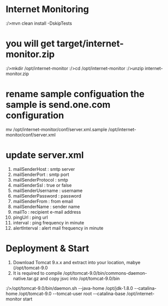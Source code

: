 # Internet Monitoring

:/>mvn clean install -DskipTests
# you will get target/internet-monitor.zip

:/>mkdir /opt/internet-monitor
:/>cd /opt/internet-monitor
:/>unzip internet-monitor.zip

# rename sample configuation the sample is send.one.com configuration
mv /opt/internet-monitor/conf/server.xml.sample /opt/internet-monitor/conf/server.xml

# update server.xml
1. mailSenderHost : smtp server
2. mailSenderPort : smtp port
3. mailSenderProtocol : smtp
4. mailSenderSsl : true or false
5. mailSenderUsername : username
6. mailSenderPassword : password
7. mailSenderFrom : from email
8. mailSenderName : sender name
9. mailTo : recipient e-mail address
10. pingUrl : ping url
11. interval : ping frequency in minute
12. alertInterval : alert mail frequency in minute

# Deployment & Start

1. Download Tomcat 9.x.x and extract into your location, mabye (/opt/tomcat-9.0
2. It is required to compile /opt/tomcat-9.0/bin/commons-daemon-native.tar.gz and copy jsvc into /opt/tomcat-9.0/bin

:/>/opt/tomcat-9.0/bin/daemon.sh --java-home /opt/jdk-1.8.0 --catalina-home /opt/tomcat-9.0 --tomcat-user root --catalina-base /opt/internet-monitor start
